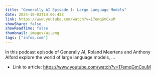 ```yaml
---
title: "Generally AI Episode 1: Large Language Models"
date: 2024-10-03T14:06:43Z
link: https://www.youtube.com/watch?v=17emqGmCxuM
showShare: false
showReadTime: false
thumbnail: images/ai.png
tags: ["infoq.com"]
---
```

In this podcast episode of Generally AI, Roland Meertens and Anthony Alford explore the world of large language models, ...

- Link to article: https://www.youtube.com/watch?v=17emqGmCxuM